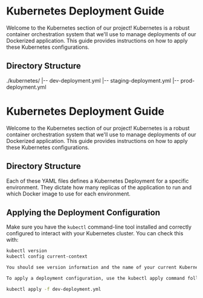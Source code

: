 # Kubernetes Deployment Guide

Welcome to the Kubernetes section of our project! Kubernetes is a robust container orchestration system that we'll use to manage deployments of our Dockerized application. This guide provides instructions on how to apply these Kubernetes configurations.

## Directory Structure

./kubernetes/
|-- dev-deployment.yml
|-- staging-deployment.yml
|-- prod-deployment.yml

# Kubernetes Deployment Guide

Welcome to the Kubernetes section of our project! Kubernetes is a robust container orchestration system that we'll use to manage deployments of our Dockerized application. This guide provides instructions on how to apply these Kubernetes configurations.

## Directory Structure


Each of these YAML files defines a Kubernetes Deployment for a specific environment. They dictate how many replicas of the application to run and which Docker image to use for each environment.

## Applying the Deployment Configuration

Make sure you have the `kubectl` command-line tool installed and correctly configured to interact with your Kubernetes cluster. You can check this with:

```bash
kubectl version
kubectl config current-context

You should see version information and the name of your current Kubernetes context. If you encounter any issues, please refer to the official Kubernetes documentation.

To apply a deployment configuration, use the kubectl apply command followed by the path to the configuration file. For example, to apply the development deployment configuration:

kubectl apply -f dev-deployment.yml

